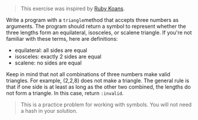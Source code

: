 > This exercise was inspired by [Ruby Koans](http://rubykoans.com/).

Write a program with a `triangle`method that accepts three numbers as arguments. The program should return a symbol to represent whether the three lengths form an equilateral, isosceles, or scalene triangle. If you're not familiar with these terms, here are definitions:

* equilateral: all sides are equal
* isosceles: exactly 2 sides are equal
* scalene: no sides are equal

Keep in mind that not all combinations of three numbers make valid triangles. For example, (2,2,8) does not make a triangle. The general rule is that if one side is at least as long as the other two combined, the lengths do not form a triangle. In this case, return `:invalid`.

> This is a practice problem for working with symbols. You will not need a hash in your solution.
